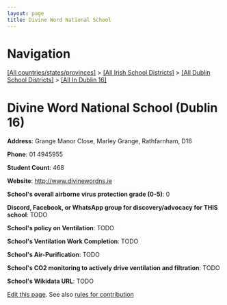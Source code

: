 ```yaml
---
layout: page
title: Divine Word National School
---
```

# Navigation

[[All countries/states/provinces]](../../../..) > [[All Irish School Districts]](../../..) > [[All Dublin School Districts]](../..) > [[All In Dublin 16]](..)

# Divine Word National School (Dublin 16)

**Address**: Grange Manor Close, Marley Grange, Rathfarnham, D16

**Phone**: 01 4945955

**Student Count**: 468

**Website**: <http://www.divinewordns.ie>

**School's overall airborne virus protection grade (0-5)**: 0

**Discord, Facebook, or WhatsApp group for discovery/advocacy for THIS school**: TODO

**School's policy on Ventilation**: TODO

**School's Ventilation Work Completion**: TODO

**School's Air-Purification**: TODO

**School's CO2 monitoring to actively drive ventilation and filtration**: TODO

**School's Wikidata URL**: TODO


[Edit this page](https://github.com/ventilate-schools/Ireland/edit/main/./Dublin_16/Divine_Word_National_School.md). See also [rules for contribution](../../../contribution-rules/)